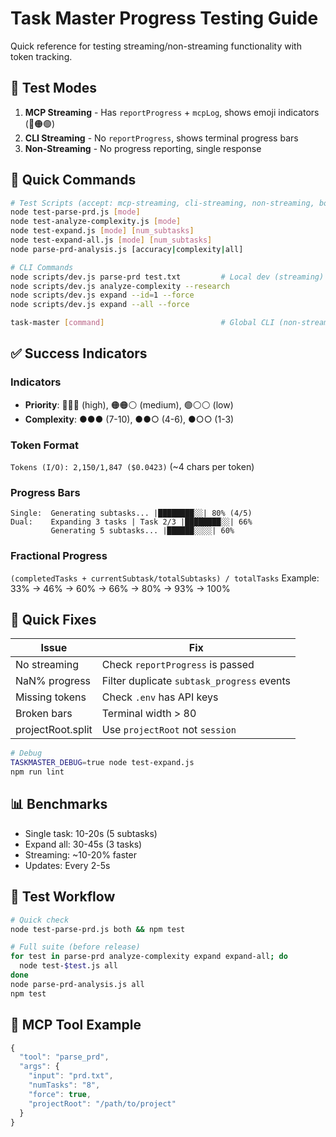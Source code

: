 # Task Master Progress Testing Guide

Quick reference for testing streaming/non-streaming functionality with token tracking.

## 🎯 Test Modes

1. **MCP Streaming** - Has `reportProgress` + `mcpLog`, shows emoji indicators (🔴🟠🟢)
2. **CLI Streaming** - No `reportProgress`, shows terminal progress bars  
3. **Non-Streaming** - No progress reporting, single response

## 🚀 Quick Commands

```bash
# Test Scripts (accept: mcp-streaming, cli-streaming, non-streaming, both, all)
node test-parse-prd.js [mode] 
node test-analyze-complexity.js [mode]
node test-expand.js [mode] [num_subtasks]
node test-expand-all.js [mode] [num_subtasks]
node parse-prd-analysis.js [accuracy|complexity|all]

# CLI Commands
node scripts/dev.js parse-prd test.txt         # Local dev (streaming)
node scripts/dev.js analyze-complexity --research
node scripts/dev.js expand --id=1 --force
node scripts/dev.js expand --all --force

task-master [command]                          # Global CLI (non-streaming)
```

## ✅ Success Indicators

### Indicators
- **Priority**: 🔴🔴🔴 (high), 🟠🟠⚪ (medium), 🟢⚪⚪ (low)
- **Complexity**: ●●● (7-10), ●●○ (4-6), ●○○ (1-3)

### Token Format
`Tokens (I/O): 2,150/1,847 ($0.0423)` (~4 chars per token)

### Progress Bars
```
Single:  Generating subtasks... |████████░░| 80% (4/5)
Dual:    Expanding 3 tasks | Task 2/3 |████████░░| 66%
         Generating 5 subtasks... |██████░░░░| 60%
```

### Fractional Progress
`(completedTasks + currentSubtask/totalSubtasks) / totalTasks`
Example: 33% → 46% → 60% → 66% → 80% → 93% → 100%

## 🐛 Quick Fixes

| Issue | Fix |
|-------|-----|
| No streaming | Check `reportProgress` is passed |
| NaN% progress | Filter duplicate `subtask_progress` events |
| Missing tokens | Check `.env` has API keys |
| Broken bars | Terminal width > 80 |
| projectRoot.split | Use `projectRoot` not `session` |

```bash
# Debug
TASKMASTER_DEBUG=true node test-expand.js
npm run lint
```

## 📊 Benchmarks
- Single task: 10-20s (5 subtasks)
- Expand all: 30-45s (3 tasks)
- Streaming: ~10-20% faster
- Updates: Every 2-5s

## 🔄 Test Workflow

```bash
# Quick check
node test-parse-prd.js both && npm test

# Full suite (before release)
for test in parse-prd analyze-complexity expand expand-all; do
  node test-$test.js all
done
node parse-prd-analysis.js all
npm test
```

## 🎯 MCP Tool Example

```javascript
{
  "tool": "parse_prd",
  "args": {
    "input": "prd.txt",
    "numTasks": "8", 
    "force": true,
    "projectRoot": "/path/to/project"
  }
}